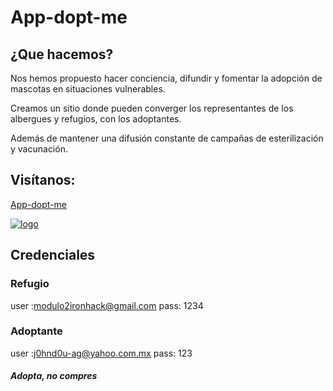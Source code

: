 # App-dopt-me

## ¿Que hacemos?

Nos hemos propuesto hacer conciencia, difundir y fomentar la adopción de mascotas en situaciones vulnerables.

Creamos un sitio donde pueden converger los representantes de los albergues y refugios, con los adoptantes.

Además de mantener una difusión constante de campañas de esterilización y vacunación.

## Visítanos:

[App-dopt-me](http://radiant-basin-72837.herokuapp.com/)

[![logo](https://i.ibb.co/9cty8Dd/App-Dopt-Me-sm.png)](http://radiant-basin-72837.herokuapp.com/)




## Credenciales

### Refugio
user :modulo2ironhack@gmail.com
pass: 1234

### Adoptante
user :j0hnd0u-ag@yahoo.com.mx
pass: 123



##### Adopta, no compres
